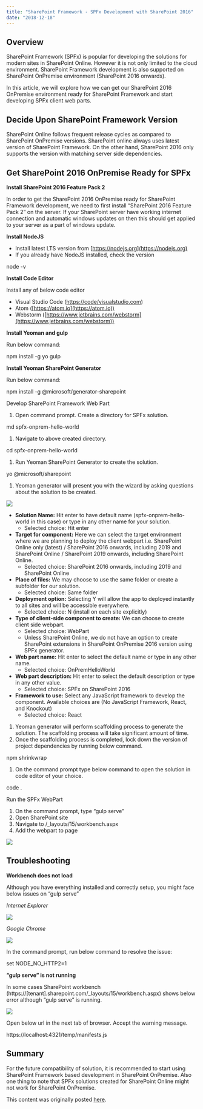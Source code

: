 ```yaml
---
title: "SharePoint Framework - SPFx Development with SharePoint 2016"
date: "2018-12-18"
---
```


## Overview

SharePoint Framework (SPFx) is popular for developing the solutions for modern sites in SharePoint Online. However it is not only limited to the cloud environment. SharePoint Framework development is also supported on SharePoint OnPremise environment (SharePoint 2016 onwards).

In this article, we will explore how we can get our SharePoint 2016 OnPremise environment ready for SharePoint Framework and start developing SPFx client web parts.

## Decide Upon SharePoint Framework Version

SharePoint Online follows frequent release cycles as compared to SharePoint OnPremise versions. SharePoint online always uses latest version of SharePoint Framework. On the other hand, SharePoint 2016 only supports the version with matching server side dependencies.

## Get SharePoint 2016 OnPremise Ready for SPFx

**Install SharePoint 2016 Feature Pack 2**

In order to get the SharePoint 2016 OnPremise ready for SharePoint Framework development, we need to first install “SharePoint 2016 Feature Pack 2” on the server. If your SharePoint server have working internet connection and automatic windows updates on then this should get applied to your server as a part of windows update.

**Install NodeJS**

- Install latest LTS version from [https://nodejs.org](https://nodejs.org)
- If you already have NodeJS installed, check the version

node -v

**Install Code Editor**

Install any of below code editor

- Visual Studio Code ([https://code/visualstudio.com](https://code/visualstudio.com))
- Atom ([https://atom.io](https://atom.io))
- Webstorm ([https://www.jetbrains.com/webstorm](https://www.jetbrains.com/webstorm))

**Install Yeoman and gulp**

Run below command:

npm install -g yo gulp

**Install Yeoman SharePoint Generator**

Run below command:

npm install -g @microsoft/generator-sharepoint

Develop SharePoint Framework Web Part

1. Open command prompt. Create a directory for SPFx solution.

md spfx-onprem-hello-world

1. Navigate to above created directory.

cd spfx-onprem-hello-world

1. Run Yeoman SharePoint Generator to create the solution.

yo @microsoft/sharepoint

1. Yeoman generator will present you with the wizard by asking questions about the solution to be created.

![](https://nanddeepnachanblogs.com/wp-content/uploads/2020/03/word-image-286.png)

- **Solution Name:** Hit enter to have default name (spfx-onprem-hello-world in this case) or type in any other name for your solution.
    - Selected choice: Hit enter
- **Target for component:** Here we can select the target environment where we are planning to deploy the client webpart i.e. SharePoint Online only (latest) / SharePoint 2016 onwards, including 2019 and SharePoint Online / SharePoint 2019 onwards, including SharePoint Online.
    - Selected choice: SharePoint 2016 onwards, including 2019 and SharePoint Online
- **Place of files:** We may choose to use the same folder or create a subfolder for our solution.
    - Selected choice: Same folder
- **Deployment option:** Selecting Y will allow the app to deployed instantly to all sites and will be accessible everywhere.
    - Selected choice: N (install on each site explicitly)
- **Type of client-side component to create:** We can choose to create client side webpart.
    - Selected choice: WebPart
    - Unless SharePoint Online, we do not have an option to create SharePoint extensions in SharePoint OnPremise 2016 version using SPFx generator.
- **Web part name:** Hit enter to select the default name or type in any other name.
    - Selected choice: OnPremHelloWorld
- **Web part description:** Hit enter to select the default description or type in any other value.
    - Selected choice: SPFx on SharePoint 2016
- **Framework to use:** Select any JavaScript framework to develop the component. Available choices are (No JavaScript Framework, React, and Knockout)
    - Selected choice: React

1. Yeoman generator will perform scaffolding process to generate the solution. The scaffolding process will take significant amount of time.
2. Once the scaffolding process is completed, lock down the version of project dependencies by running below command.

npm shrinkwrap

1. On the command prompt type below command to open the solution in code editor of your choice.

code .

Run the SPFx WebPart

1. On the command prompt, type “gulp serve”
2. Open SharePoint site
3. Navigate to /\_layouts/15/workbench.aspx
4. Add the webpart to page

![](https://nanddeepnachanblogs.com/wp-content/uploads/2020/03/word-image-287.png)

## Troubleshooting

**Workbench does not load**

Although you have everything installed and correctly setup, you might face below issues on “gulp serve”

_Internet Explorer_

![](https://nanddeepnachanblogs.com/wp-content/uploads/2018/12/IE-Workbench-does-not-load.png)

_Google Chrome_

![](https://nanddeepnachanblogs.com/wp-content/uploads/2018/12/Chrome-Workbench-does-not-load.png)

In the command prompt, run below command to resolve the issue:

set NODE\_NO\_HTTP2=1

**“gulp serve” is not running**

In some cases SharePoint workbench (https://\[tenant\].sharepoint.com/\_layouts/15/workbench.aspx) shows below error although “gulp serve” is running.

![](https://nanddeepnachanblogs.com/wp-content/uploads/2020/03/word-image-288.png)

Open below url in the next tab of browser. Accept the warning message.

https://localhost:4321/temp/manifests.js

## Summary

For the future compatibility of solution, it is recommended to start using SharePoint Framework based development in SharePoint OnPremise. Also one thing to note that SPFx solutions created for SharePoint Online might not work for SharePoint OnPremise.

This content was originally posted [here](https://www.c-sharpcorner.com/article/sharepoint-framework-spfx-development-with-sharepoint-2016/).
